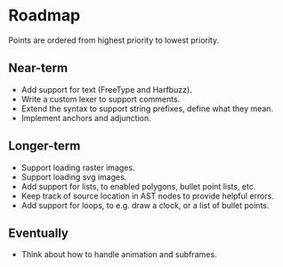 # Roadmap

Points are ordered from highest priority to lowest priority.

## Near-term

* Add support for text (FreeType and Harfbuzz).
* Write a custom lexer to support comments.
* Extend the syntax to support string prefixes, define what they mean.
* Implement anchors and adjunction.

## Longer-term

* Support loading raster images.
* Support loading svg images.
* Add support for lists, to enabled polygons, bullet point lists, etc.
* Keep track of source location in AST nodes to provide helpful errors.
* Add support for loops, to e.g. draw a clock, or a list of bullet points.

## Eventually

* Think about how to handle animation and subframes.
